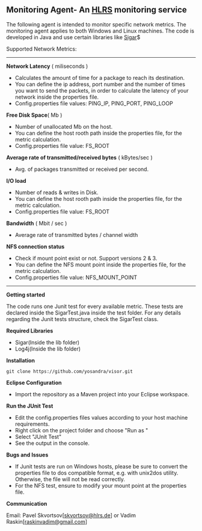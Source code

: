 **Monitoring Agent- An [HLRS](https://www.hlrs.de/) monitoring service**
------------------------------------------------
The following agent is intended to monitor specific network metrics. The monitoring agent applies to both Windows and Linux machines. The code is developed in Java and use certain libraries like [Sigar](https://github.com/hyperic/sigar)$

Supported Network Metrics:


----------


 **Network Latency** ( miliseconds )

 - Calculates the amount of time for a package to reach its destination.
 - You can define the ip address, port number and the number of times you want to send the packets, in order to  calculate the latency of your network inside the properties file.
 - Config.properties file values: PING_IP, PING_PORT, PING_LOOP

**Free Disk Space**( Mb )

 - Number of unallocated Mb on the host.
 - You can define the host rooth path inside the properties file, for the metric calculation.
 - Config.properties file value: FS_ROOT

**Average rate of transmitted/received bytes** ( kBytes/sec )
 

 - Avg. of packages transmitted or received per second.

**I/O load**

 - Number of reads & writes in Disk.
 - You can define the host rooth path inside the properties file, for the metric calculation.
 - Config.properties file value: FS_ROOT
 
**Bandwidth** ( Mbit / sec )
 

 - Average rate of transmitted bytes / channel width

**NFS connection status** 
 - Check if mount point exist or not. Support versions 2 & 3. 
 - You can define the NFS mount point inside the properties file, for the metric calculation.
 - Config.properties file value: NFS_MOUNT_POINT


----------


**Getting started**

The code runs one Junit test for every available metric. These tests are declared inside the SigarTest.java inside the test folder.
For any details regarding the Junit tests structure, check the SigarTest class.

**Required Libraries**

 - Sigar(Inside the lib folder)
 - Log4j(Inside the lib folder)

**Installation**

    git clone https://github.com/yosandra/visor.git

**Eclipse Configuration**

 - Import the repository as a Maven project into your Eclipse workspace.

**Run the JUnit Test**
 - Edit the config.properties files values according to your host machine requirements.
 - Right click on the project folder and choose "Run as "
 - Select "JUnit Test"
 - See the output in the console.

**Bugs and Issues**

 - If Junit tests are run on Windows  hosts, please be sure to convert the properties file to dos compatible format, e.g. with unix2dos utility. Otherwise,  the file will not be read correctly.
 - For the NFS test, ensure to modify your mount point at the properties file.

**Communication**

Email: Pavel Skvortsov[skvortsov@hlrs.de] or Vadim Raskin[raskinvadim@gmail.com] 



